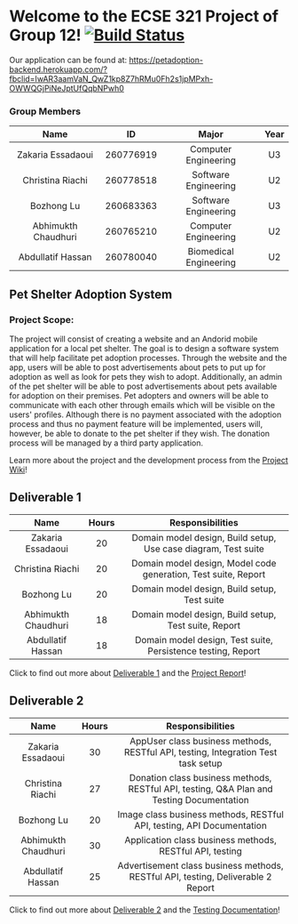 # Welcome to the ECSE 321 Project of Group 12! [![Build Status](https://travis-ci.com/McGill-ECSE321-Winter2020/project-group-12.svg?token=4AcveMz5FumXG2yhkiT1&branch=master)](https://travis-ci.com/McGill-ECSE321-Winter2020/project-group-12)

Our application can be found at: https://petadoption-backend.herokuapp.com/?fbclid=IwAR3aamVaN_QwZ1kp8Z7hRMu0Fh2s1jpMPxh-OWWQGjPiNeJptUfQqbNPwh0
### Group Members 
| Name                 | ID         | Major |Year|
|:--------------------:|:----------:|:-----:|:-----:|
| Zakaria Essadaoui   | 260776919  | Computer Engineering   | U3 |
| Christina Riachi    | 260778518  | Software Engineering   | U2 |
| Bozhong Lu          | 260683363  | Software Engineering   | U3 |
| Abhimukth Chaudhuri | 260765210  | Computer Engineering   | U2 |
| Abdullatif Hassan   | 260780040  | Biomedical Engineering   | U2 |

## Pet Shelter Adoption System 
### Project Scope:
The project will consist of creating a website and an Andorid mobile application for a local pet shelter. The goal is to design a software system that will help facilitate pet adoption processes. Through the website and the app, users will be able to post advertisements about pets to put up for adoption as well as look for pets they wish to adopt. Additionally, an admin of the pet shelter will be able to post advertisements about pets available for adoption on their premises. Pet adopters and owners will be able to communicate with each other through emails which will be visible on the users' profiles. Although there is no payment associated with the adoption process and thus no payment feature will be implemented, users will, however, be able to donate to the pet shelter if they wish. The donation process will be managed by a third party application. 

Learn more about the project and the development process from the [Project Wiki](https://github.com/McGill-ECSE321-Winter2020/project-group-12/wiki)!

## Deliverable 1
| Name                 | Hours | Responsibilities|
|:--------------------:|:----------:|:----:|
| Zakaria Essadaoui   | 20| Domain model design, Build setup, Use case diagram, Test suite
| Christina Riachi    | 20| Domain model design, Model code generation, Test suite, Report
| Bozhong Lu          | 20| Domain model design, Build setup, Test suite
| Abhimukth Chaudhuri | 18| Domain model design, Build setup, Test suite, Report 
| Abdullatif Hassan   | 18| Domain model design, Test suite, Persistence testing, Report 

Click to find out more about [Deliverable 1](https://github.com/McGill-ECSE321-Winter2020/project-group-12/wiki/Deliverable-1-(Requirements-model,-Use-case-diagram,-Domain-Model)) and the [Project Report](https://github.com/McGill-ECSE321-Winter2020/project-group-12/wiki/Deliverable-1-Report)!

## Deliverable 2
| Name                 | Hours | Responsibilities|
|:--------------------:|:----------:|:----:|
| Zakaria Essadaoui   | 30| AppUser class business methods, RESTful API, testing, Integration Test task setup
| Christina Riachi    | 27| Donation class business methods, RESTful API, testing, Q&A Plan and Testing Documentation
| Bozhong Lu          | 20| Image class business methods, RESTful API, testing, API Documentation
| Abhimukth Chaudhuri | 30| Application class business methods, RESTful API, testing
| Abdullatif Hassan   | 25| Advertisement class business methods, RESTful API, testing, Deliverable 2 Report 

Click to find out more about [Deliverable 2](https://github.com/McGill-ECSE321-Winter2020/project-group-12/wiki/Deliverable-2) and the [Testing Documentation](https://github.com/McGill-ECSE321-Winter2020/project-group-12/wiki/Testing-Documentation)!


